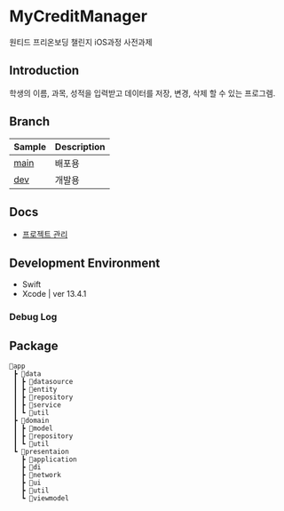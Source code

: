 # MyCreditManager
원티드 프리온보딩 챌린지 iOS과정 사전과제

## Introduction
학생의 이름, 과목, 성적을 입력받고 데이터를 저장, 변경, 삭제 할 수 있는 프로그렘.

## Branch
|     Sample     | Description |
| ------------- | ------------- |
| [main](https://github.com/yoonjiho37/MyCreditManager/tree/main) | 배포용 |
| [dev](https://github.com/yoonjiho37/MyCreditManager/tree/dev) | 개발용 |

## Docs
 - [프로젝트 관리](https://cut-hospital-213.notion.site/MyCreditManager-e17f64087fdd48b49273b50485fce1ee)

## Development Environment
- Swift
- Xcode | ver 13.4.1

### Debug Log

  
## Package
``` 
📂app
 ┣ 📂data
 ┃ ┣ 📂datasource
 ┃ ┣ 📂entity
 ┃ ┣ 📂repository
 ┃ ┣ 📂service 
 ┃ ┗ 📂util
 ┣ 📂domain
 ┃ ┣ 📂model
 ┃ ┣ 📂repository
 ┃ ┗ 📂util
 ┗ 📂presentaion
   ┣ 📂application
   ┣ 📂di
   ┣ 📂network
   ┣ 📂ui
   ┣ 📂util
   ┗ 📂viewmodel
```
